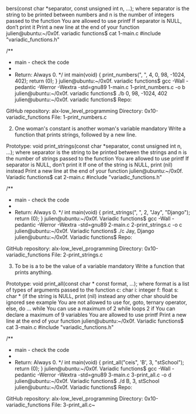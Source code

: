 bers(const char *separator, const unsigned int n, ...);
where separator is the string to be printed between numbers
and n is the number of integers passed to the function
You are allowed to use printf
If separator is NULL, don’t print it
Print a new line at the end of your function
julien@ubuntu:~/0x0f. variadic functions$ cat 1-main.c
#include "variadic_functions.h"

/**
 * main - check the code
  *
   * Return: Always 0.
    */
    int main(void)
    {
        print_numbers(", ", 4, 0, 98, -1024, 402);
	    return (0);
	    }
	    julien@ubuntu:~/0x0f. variadic functions$ gcc -Wall -pedantic -Werror -Wextra -std=gnu89 1-main.c 1-print_numbers.c -o b
	    julien@ubuntu:~/0x0f. variadic functions$ ./b
	    0, 98, -1024, 402
	    julien@ubuntu:~/0x0f. variadic functions$
	    Repo:

GitHub repository: alx-low_level_programming
Directory: 0x10-variadic_functions
File: 1-print_numbers.c

2. One woman's constant is another woman's variable
mandatory
Write a function that prints strings, followed by a new line.

Prototype: void print_strings(const char *separator, const unsigned int n, ...);
where separator is the string to be printed between the strings
and n is the number of strings passed to the function
You are allowed to use printf
If separator is NULL, don’t print it
If one of the string is NULL, print (nil) instead
Print a new line at the end of your function
julien@ubuntu:~/0x0f. Variadic functions$ cat 2-main.c
#include "variadic_functions.h"

/**
 * main - check the code
  *
   * Return: Always 0.
    */
    int main(void)
    {
        print_strings(", ", 2, "Jay", "Django");
	    return (0);
	    }
	    julien@ubuntu:~/0x0f. Variadic functions$ gcc -Wall -pedantic -Werror -Wextra -std=gnu89 2-main.c 2-print_strings.c -o c
	    julien@ubuntu:~/0x0f. Variadic functions$ ./c
	    Jay, Django
	    julien@ubuntu:~/0x0f. Variadic functions$
	    Repo:

GitHub repository: alx-low_level_programming
Directory: 0x10-variadic_functions
File: 2-print_strings.c

3. To be is a to be the value of a variable
mandatory
Write a function that prints anything.

Prototype: void print_all(const char * const format, ...);
where format is a list of types of arguments passed to the function
c: char
i: integer
f: float
s: char * (if the string is NULL, print (nil) instead
any other char should be ignored
see example
You are not allowed to use for, goto, ternary operator, else, do ... while
You can use a maximum of
2 while loops
2 if
You can declare a maximum of 9 variables
You are allowed to use printf
Print a new line at the end of your function
julien@ubuntu:~/0x0f. Variadic functions$ cat 3-main.c
#include "variadic_functions.h"

/**
 * main - check the code
  *
   * Return: Always 0.
    */
    int main(void)
    {
        print_all("ceis", 'B', 3, "stSchool");
	    return (0);
	    }
	    julien@ubuntu:~/0x0f. Variadic functions$ gcc -Wall -pedantic -Werror -Wextra -std=gnu89 3-main.c 3-print_all.c -o d
	    julien@ubuntu:~/0x0f. Variadic functions$ ./d
	    B, 3, stSchool
	    julien@ubuntu:~/0x0f. Variadic functions$
	    Repo:

GitHub repository: alx-low_level_programming
Directory: 0x10-variadic_functions
File: 3-print_all.c~